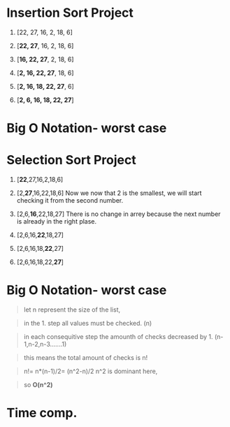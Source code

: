 #  Insertion Sort Project
1.  [22, 27, 16, 2, 18, 6]
 
2. [**22, 27**, 16, 2, 18, 6]

3. [**16, 22, 27**, 2, 18, 6]

4. [**2, 16, 22, 27**, 18, 6]

5. [**2, 16, 18, 22, 27**, 6]

6. [**2, 6, 16, 18, 22, 27**]


# Big O Notation- worst case

































# Selection Sort Project
1. [**22**,27,16,2,18,6] 

2. [2,**27**,16,22,18,6] Now we now that 2 is the smallest, we will start checking it from the second number.

3. [2,6,**16**,22,18,27] There is no change in arrey because the next number is already in the right plase.

4. [2,6,16,**22**,18,27] 

5. [2,6,16,18,**22**,27]

6. [2,6,16,18,22,**27**]

# Big O Notation- worst case

> let n represent the size of the list,

> in the 1. step all values must be checked. (n)

> in each consequitive step the amounth of checks decreased by 1. (n-1,n-2,n-3.......1)

> this means the total amount of checks is n!

> n!= n*(n-1)/2= (n^2-n)/2  n^2 is dominant here, 

> so **O(n^2)**

# Time comp.

